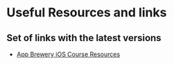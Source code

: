 # Useful Resources and links

## Set of links with the latest versions
- [App Brewery iOS Course Resources](https://www.appbrewery.co/p/ios-course-resources/)